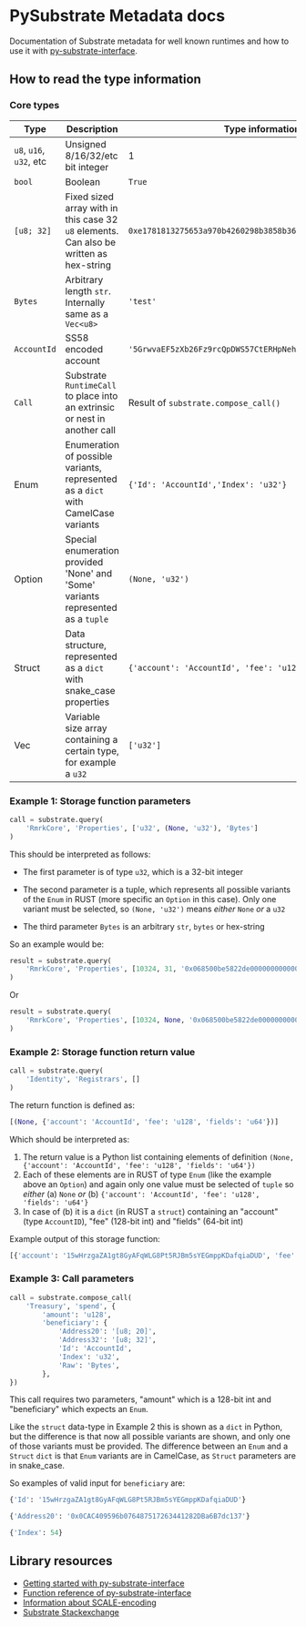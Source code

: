 # PySubstrate Metadata docs

Documentation of Substrate metadata for well known runtimes and how to use it with [py-substrate-interface](https://github.com/polkascan/py-substrate-interface).

## How to read the type information

### Core types

| Type                    | Description                                                                             | Type information example                                             |
|-------------------------|-----------------------------------------------------------------------------------------|----------------------------------------------------------------------|
| `u8`, `u16`, `u32`, etc | Unsigned 8/16/32/etc bit integer                                                        | 1                                                                    |
| `bool`                  | Boolean                                                                                 | `True`                                                               |
| `[u8; 32]`              | Fixed sized array with in this case 32 `u8` elements. Can also be written as hex-string | `0xe1781813275653a970b4260298b3858b36d38e072256dad674f7c786a0cae236` |
| `Bytes`                 | Arbitrary length `str`. Internally same as a `Vec<u8>`                                  | `'test'`                                                             |
| `AccountId`             | SS58 encoded account                                                                    | `'5GrwvaEF5zXb26Fz9rcQpDWS57CtERHpNehXCPcNoHGKutQY'`                     |
| `Call`                  | Substrate `RuntimeCall` to place into an extrinsic or nest in another call              | Result of `substrate.compose_call()`                                 |
| Enum                    | Enumeration of possible variants, represented as a `dict` with CamelCase variants       | `{'Id': 'AccountId','Index': 'u32'}`                                 |
| Option                  | Special enumeration provided 'None' and 'Some' variants represented as a `tuple`        | `(None, 'u32')`                                                      |
| Struct                  | Data structure, represented as a `dict` with snake_case properties                      | `{'account': 'AccountId', 'fee': 'u128', 'fields': 'u64'}`           |
| Vec                     | Variable size array containing a certain type, for example a `u32`                      | `['u32']`                                                            |


### Example 1: Storage function parameters

```python
call = substrate.query(
    'RmrkCore', 'Properties', ['u32', (None, 'u32'), 'Bytes']
)
```
This should be interpreted as follows:

* The first parameter is of type `u32`, which is a 32-bit integer

* The second parameter is a tuple, which represents all possible variants of the `Enum` in RUST (more specific an `Option` in this case). Only one variant must be selected, so `(None, 'u32')` means _either_ `None` _or_ a `u32`

* The third parameter `Bytes` is an arbitrary `str`, `bytes` or hex-string

So an example would be:

```python
result = substrate.query(
    'RmrkCore', 'Properties', [10324, 31, '0x068500be5822de000000000000000000']
)
```

Or 

```python
result = substrate.query(
    'RmrkCore', 'Properties', [10324, None, '0x068500be5822de000000000000000000']
)
```

### Example 2: Storage function return value 

```python
call = substrate.query(
    'Identity', 'Registrars', []
)
```
The return function is defined as: 
```python
[(None, {'account': 'AccountId', 'fee': 'u128', 'fields': 'u64'})]
```

Which should be interpreted as:

1. The return value is a Python list containing elements of definition `(None, {'account': 'AccountId', 'fee': 'u128', 'fields': 'u64'})`
2. Each of these elements are in RUST of type `Enum` (like the example above an `Option`) and again only one value must be selected of `tuple` so _either_ (a) `None` _or_  (b) `{'account': 'AccountId', 'fee': 'u128', 'fields': 'u64'}`  
3. In case of (b) it is a `dict` (in RUST a `struct`) containing an "account" (type `AccountID`), "fee" (128-bit int) and "fields" (64-bit int) 

Example output of this storage function:

```python
[{'account': '15wHrzgaZA1gt8GyAFqWLG8Pt5RJBm5sYEGmppKDafqiaDUD', 'fee': 121321321, 'fields': 1231}, None, {'account': '1297caNVrdbg9tQew1kJSHJuMQr93Z4vcD1offK6AzgV4KSE', 'fee': 0, 'fields': 0}]
```

### Example 3: Call parameters

```python
call = substrate.compose_call(
    'Treasury', 'spend', {
        'amount': 'u128',
        'beneficiary': {
            'Address20': '[u8; 20]',
            'Address32': '[u8; 32]',
            'Id': 'AccountId',
            'Index': 'u32',
            'Raw': 'Bytes',
        },
})
```
This call requires two parameters, "amount" which is a 128-bit int and "beneficiary" which expects an `Enum`.

Like the `struct` data-type in Example 2 this is shown as a `dict` in Python, but the difference is that now all 
possible variants are shown, and only one of those variants must be provided. The difference between an `Enum` and a 
`Struct` `dict` is that `Enum` variants are in CamelCase, as 
`Struct` parameters are in snake_case.  

So examples of valid input for `beneficiary` are:
```python
{'Id': '15wHrzgaZA1gt8GyAFqWLG8Pt5RJBm5sYEGmppKDafqiaDUD'}

{'Address20': '0x0CAC409596b076487517263441282DBa6B7dc137'}

{'Index': 54}
``` 

## Library resources 

* [Getting started with py-substrate-interface](https://polkascan.github.io/py-substrate-interface/getting-started/)
* [Function reference of py-substrate-interface](https://polkascan.github.io/py-substrate-interface/)
* [Information about SCALE-encoding](https://github.com/polkascan/py-scale-codec#examples-of-different-types)
* [Substrate Stackexchange](https://substrate.stackexchange.com/questions/tagged/python)
